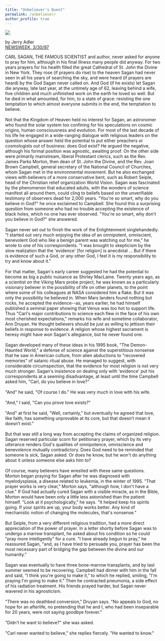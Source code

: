 ```yaml
---
title: "Unbeliever's Quest"
permalink: /unbeliever/
author_profile: true
---
```

<div class="carlsagan">
    <img src="https://www.seti.org/sites/default/files/styles/image_gallery/public/2021-11/Carl-Sagan-440px_0.jpg"/>
</div>

<!-- Include more content here as needed -->

<a id="bottom-text"></a>

by Jerry Adler<br>
<a href="https://www.newsweek.com/unbelievers-quest-170478">NEWSWEEK, 3/30/97</a> <br>

CARL SAGAN, THE FAMOUS SCIENTIST and author, never asked for anyone to pray for him, although in his final illness many people did anyway. For two years prayers for his health filled the great Cathedral of St. John the Divine in New York. They rose (if prayers do rise) to the heaven Sagan had never seen in all his years of searching the sky, and were heard (if prayers are heard) by the God Sagan never called on. And God (if he exists) let Sagan die anyway, late last year, at the untimely age of 62, leaving behind a wife, five children and much unfinished work on the earth he loved so well. But he died in what amounted, for him, to a state of grace: resisting the one temptation to which almost everyone submits in the end, the temptation to believe.
<br><br>
Not that the Kingdom of Heaven held no interest for Sagan, an astronomer who found the solar system too confining for his speculations on cosmic origins, human consciousness and evolution. For most of the last decade of his life he engaged in a wide-ranging dialogue with religious leaders on the question whose answer held the potential to put either preachers or cosmologists out of business: does God exist? He argued the negative, although his formal position was agnostic, awaiting proof. On the other side were primarily mainstream, liberal Protestant clerics, such as the Rev. James Parks Morton, then dean of St. John the Divine, and the Rev. Joan Brown Campbell, general secretary of the National Council of Churches, whom Sagan met in the environmental movement. But he also exchanged views with believers of a more conservative bent, such as Robert Seiple, head of the Christian relief organization World Vision. Sagan was fascinated by the phenomenon that educated adults, with the wonders of science manifest all around them, could cling to beliefs based on the unverifiable testimony of observers dead for 2,000 years. "You're so smart, why do you believe in God?" he once exclaimed to Campbell. She found this a surprising question from someone who had no trouble accepting the existence of black holes, which no one has ever observed. "You're so smart, why don't you believe in God?" she answered.
<br><br>
Sagan never set out to finish the work of the Enlightenment singlehandedly. "I started out very much enjoying the idea of an omnipotent, omniscient, benevolent God who like a benign parent was watching out for me," he wrote to one of his correspondents. "I was brought to skepticism by the slow realization that the 'evidence' [for religion] is anecdotal ... But if there is evidence of such a God, or any other God, I feel it is my responsibility to try and know about it."
<br><br>
For that matter, Sagan's early career suggested he had the potential to become as big a public nuisance as Shirley MacLaine. Twenty years ago, as a scientist on the Viking Mars probe project, he was known as a particularly visionary believer in the possibility of life on other planets, to the point where some of his colleagues at NASA considered him a flake. But it was only the possibility he believed in. When Mars landers found nothing but rocks, he accepted the evidence--as, years earlier, he had himself published a seminal paper showing that Venus was too hot to support life. Thus "Carl's major contributions to science each flew in the face of his own most cherished expectations," remarks his wife and sometime collaborator, Ann Druyan. He thought believers should be just as willing to jettison their beliefs in response to evidence. A religion whose highest sacrament is heresy might have won Sagan's allegiance, but he never found one.
<br><br>
Sagan developed many of these ideas in his 1995 book, "The Demon-Haunted World," a defense of science against the superstitious nonsense that he saw in American culture, from alien abductions to "recovered memories" of satanic ritual abuse. He managed to suggest, with considerable circumspection, that the evidence for most religion is not very much stronger. Sagan's insistence on dealing only with  'evidence' put his correspondents at a seeming disadvantage, at least until the time Campbell asked him, "Carl, do you believe in love?"
<br><br>
"And" he said, "Of course I do." He was very much in love with his wife.
<br><br>
"And," I said, "Can you prove love exists?"
<br><br>
"And" at first he said, "Well, certainly," but eventually he agreed that love, like faith, has something unprovable at its core, but that doesn’t mean it doesn’t exist."
<br><br>
But that was still a long way from accepting the claims of organized religion. Sagan reserved particular scorn for petitionary prayer, which by its very utterance renders God's qualities of omnipotence, omniscience and benevolence mutually contradictory. Does God need to be reminded that someone is sick, Sagan asked. Or does he know, but he won't do anything about it unless someone else asks him to?
<br><br>
Of course, many believers have wrestled with these same questions. Morton began praying for Sagan after he was diagnosed with myelodysplasia, a disease related to leukemia, in the winter of 1995. "That prayer works is very clear," Morton says, "although how, I don't have a clue." If God had actually cured Sagan with a visible miracle, as in the Bible, Morton would have been only a little less astonished than the patient himself. "Look at it psychologically," he says. "It helped keep his spirits going. If your spirits are up, your body works better. Any kind of mechanistic notion of changing the molecules, that's nonsense."
<br><br>
But Seiple, from a very different religious tradition, had a more direct appreciation of the power of prayer. In a letter shortly before Sagan was to undergo a marrow transplant, he asked about his condition so he could "pray more intelligently" for a cure. "I have already begun to pray," he reassured Sagan, "and, as I have tried to persuade you, prayer has been the most necessary part of bridging the gap between the divine and our humanity."
<br><br>
Sagan was eventually to have three bone-marrow transplants, and by last summer seemed to be recovering. Campbell had dinner with him in the fall and said, "I think you're going to make it," to which he replied, smiling, "I'm praying I'm going to make it." Then he contracted pneumonia, a side effect of his radiation treatment. His friends prayed harder, but Sagan never wavered in his agnosticism.
<br><br>
"There was no deathbed conversion," Druyan says. "No appeals to God, no hope for an afterlife, no pretending that he and I, who had been inseparable for 20 years, were not saying goodbye forever."
<br><br>
"Didn’t he want to believe?" she was asked.
<br><br>
"Carl never wanted to believe," she replies fiercely. "He wanted to know."
<br><br>	
 

 
